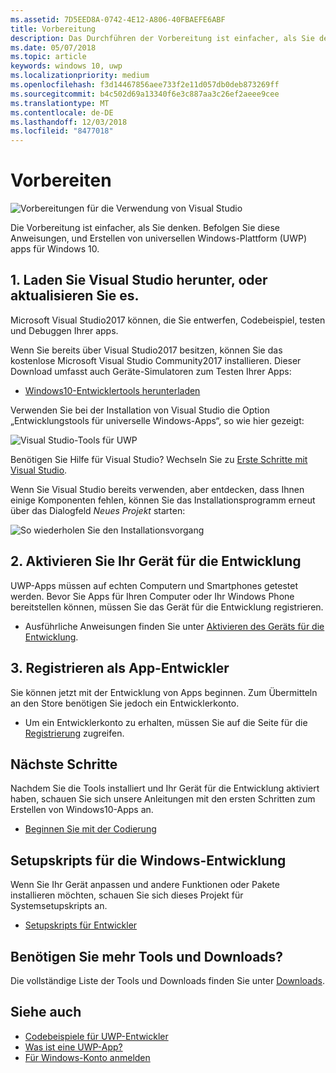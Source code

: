 ```yaml
---
ms.assetid: 7D5EED8A-0742-4E12-A806-40FBAEFE6ABF
title: Vorbereitung
description: Das Durchführen der Vorbereitung ist einfacher, als Sie denken. Befolgen Sie diese Anweisungen, und Erstellen von universellen Windows-Plattform (UWP) apps für Windows 10.
ms.date: 05/07/2018
ms.topic: article
keywords: windows 10, uwp
ms.localizationpriority: medium
ms.openlocfilehash: f3d14467856aee733f2e11d057db0deb873269ff
ms.sourcegitcommit: b4c502d69a13340f6e3c887aa3c26ef2aeee9cee
ms.translationtype: MT
ms.contentlocale: de-DE
ms.lasthandoff: 12/03/2018
ms.locfileid: "8477018"
---
```

# <a name="get-set-up"></a>Vorbereiten

![Vorbereitungen für die Verwendung von Visual Studio](images/VisualStudio2017Hero_ImageXL-LG.png)

Die Vorbereitung ist einfacher, als Sie denken. Befolgen Sie diese Anweisungen, und Erstellen von universellen Windows-Plattform (UWP) apps für Windows 10.

## <a name="1-download-or-update-visual-studio"></a>1. Laden Sie Visual Studio herunter, oder aktualisieren Sie es.

Microsoft Visual Studio2017 können, die Sie entwerfen, Codebeispiel, testen und Debuggen Ihrer apps.

Wenn Sie bereits über Visual Studio2017 besitzen, können Sie das kostenlose Microsoft Visual Studio Community2017 installieren. Dieser Download umfasst auch Geräte-Simulatoren zum Testen Ihrer Apps:

-   [Windows10-Entwicklertools herunterladen](https://go.microsoft.com/fwlink/p/?LinkID=534189)

Verwenden Sie bei der Installation von Visual Studio die Option „Entwicklungstools für universelle Windows-Apps“, so wie hier gezeigt:

![Visual Studio-Tools für UWP](images/vs-2017-community-setup.png)

Benötigen Sie Hilfe für Visual Studio? Wechseln Sie zu [Erste Schritte mit Visual Studio](https://www.visualstudio.com/vs/getting-started).

Wenn Sie Visual Studio bereits verwenden, aber entdecken, dass Ihnen einige Komponenten fehlen, können Sie das Installationsprogramm erneut über das Dialogfeld *Neues Projekt* starten:

   ![So wiederholen Sie den Installationsvorgang](images/win10-cs-install.png)


## <a name="2-enable-your-device-for-development"></a>2. Aktivieren Sie Ihr Gerät für die Entwicklung

UWP-Apps müssen auf echten Computern und Smartphones getestet werden. Bevor Sie Apps für Ihren Computer oder Ihr Windows Phone bereitstellen können, müssen Sie das Gerät für die Entwicklung registrieren.

-   Ausführliche Anweisungen finden Sie unter [Aktivieren des Geräts für die Entwicklung](enable-your-device-for-development.md).

## <a name="3-register-as-an-app-developer"></a>3. Registrieren als App-Entwickler

Sie können jetzt mit der Entwicklung von Apps beginnen. Zum Übermitteln an den Store benötigen Sie jedoch ein Entwicklerkonto.

-   Um ein Entwicklerkonto zu erhalten, müssen Sie auf die Seite für die [Registrierung](sign-up.md) zugreifen.

## <a name="whats-next"></a>Nächste Schritte

Nachdem Sie die Tools installiert und Ihr Gerät für die Entwicklung aktiviert haben, schauen Sie sich unsere Anleitungen mit den ersten Schritten zum Erstellen von Windows10-Apps an.

-   [Beginnen Sie mit der Codierung](create-uwp-apps.md)

## <a name="windows-development-setup-scripts"></a>Setupskripts für die Windows-Entwicklung

Wenn Sie Ihr Gerät anpassen und andere Funktionen oder Pakete installieren möchten, schauen Sie sich dieses Projekt für Systemsetupskripts an.

- [Setupskripts für Entwickler](https://github.com/Microsoft/windows-dev-box-setup-scripts)

## <a name="want-more-tools-and-downloads"></a>Benötigen Sie mehr Tools und Downloads?

Die vollständige Liste der Tools und Downloads finden Sie unter [Downloads](http://go.microsoft.com/fwlink/p/?linkid=285935).

## <a name="see-also"></a>Siehe auch

* [Codebeispiele für UWP-Entwickler](https://developer.microsoft.com/windows/samples)
* [Was ist eine UWP-App?](universal-application-platform-guide.md)
* [Für Windows-Konto anmelden](sign-up.md)
